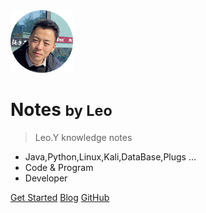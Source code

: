 <img src="avatar.png" width="100px" height="100px">
<br/>

# Notes <small> by Leo</small>

> Leo.Y knowledge notes
- Java,Python,Linux,Kali,DataBase,Plugs ...
- Code & Program
- Developer 


[Get Started](/README.md)
[Blog](https://yangb92.github.io)
[GitHub](https://github.com/yangb92)

